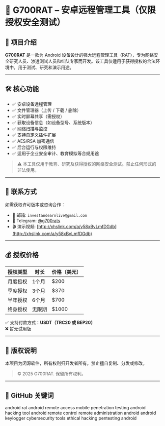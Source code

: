 # 
# 📱 G700RAT – 安卓远程管理工具（仅限授权安全测试）

## 🚀 项目介绍

**G700RAT** 是一款为 Android 设备设计的强大远程管理工具（RAT），专为网络安全研究人员、渗透测试人员和红队专家而开发。该工具仅适用于获得授权的合法环境中，用于测试、研究和演示用途。

---

## 🛠️ 核心功能

- ✅ 安卓设备远程管理
- ✅ 文件管理器（上传 / 下载 / 删除）
- ✅ 实时屏幕共享（需授权）
- ✅ 获取设备信息（如设备型号、系统版本）
- ✅ 网络扫描与监控
- ✅ 支持自定义插件扩展
- ✅ AES/RSA 加密通信
- ✅ 后台运行与权限维持
- ✅ 适用于企业安全审计、教育模拟等合规用途

> ⚠️ 本工具仅用于教育、研究及获得授权的网络安全测试。禁止任何形式的非法使用。

---

## 💬 联系方式

如需获取许可版本或咨询合作：

- 📧 邮箱: `investandearnlive@gmail.com`  
- 💬 Telegram: [@g700rats](https://t.me/g700rats)  
- 🎬 演示视频: [http://xhslink.com/a/y58xBvLmfDGdb](http://xhslink.com/a/y58xBvLmfDGdb)

---

## 💰 授权价格

| 授权类型        | 时长       | 价格（美元） |
|-----------------|------------|---------------|
| 月度授权        | 1个月      | $200          |
| 季度授权        | 3个月      | $370          |
| 半年授权        | 6个月      | $700          |
| 终身授权        | 无限期     | $1000         |

✅ 支持付款方式：**USDT（TRC20 或 BEP20）**  
❌ 暂无试用版

---

## 🔐 版权说明

本项目为闭源软件，所有权利归开发者所有，禁止擅自复制、分发或修改。

> © 2025 G700RAT. 保留所有权利。

---

## 📌 GitHub 关键词

android rat
android remote access
mobile penetration testing
android hacking tool
android remote control
remote administration android
android keylogger
cybersecurity tools
ethical hacking
pentesting android
